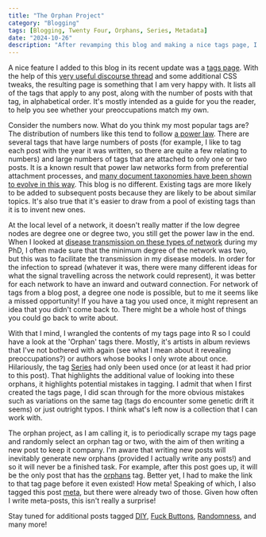 ```yaml
---
title: "The Orphan Project"
category: "Blogging"
tags: [Blogging, Twenty Four, Orphans, Series, Metadata]
date: "2024-10-26"
description: "After revamping this blog and making a nice tags page, I realised that there are several orphan tags that could do with some company. This post describes the start of this project."
---
```


A nice feature I added to this blog in its recent update was a [tags page](https://mattischrome.com/tags/). With the help of this [very useful discourse thread](https://discourse.gohugo.io/t/how-to-get-a-tags-page/24213/4) and some additional CSS tweaks, the resulting page is something that I am very happy with. It lists all of the tags that apply to any post, along with the number of posts with that tag, in alphabetical order. It's mostly intended as a guide for you the reader, to help you see whether your preoccupations match my own.

Consider the numbers now. What do you think my most popular tags are? The distribution of numbers like this tend to follow [a power law](https://en.wikipedia.org/wiki/Power_law). There are several tags that have large numbers of posts (for example, I like to tag each post with the year it was written, so there are quite a few relating to numbers) and large numbers of tags that are attached to only one or two posts. It is a known result that power law networks form from preferential attachment processes, and [many document taxonomies have been shown to evolve in this way](https://academic.oup.com/edited-volume/34294/chapter-abstract/290741696?redirectedFrom=fulltext). This blog is no different. Existing tags are more likely to be added to subsequent posts because they are likely to be about similar topics. It's also true that it's easier to draw from a pool of existing tags than it is to invent new ones. 

At the local level of a network, it doesn't really matter if the low degree nodes are degree one or degree two, you still get the power law in the end. When I looked at [disease transmission on these types of network](https://researchportal.bath.ac.uk/en/studentTheses/modelling-the-spread-of-disease-on-networks) during my PhD, I often made sure that the minimum degree of the network was two, but this was to facilitate the transmission in my disease models. In order for the infection to spread (whatever it was, there were many different ideas for what the signal travelling across the network could represent), it was better for each network to have an inward and outward connection. For network of tags from a blog post, a degree one node is possible, but to me it seems like a missed opportunity! If you have a tag you used once, it might represent an idea that you didn't come back to. There might be a whole host of things you could go back to write about.

With that I mind, I wrangled the contents of my tags page into R so I could have a look at the 'Orphan' tags there. Mostly, it's artists in album reviews that I've not bothered with again (see what I mean about it revealing preoccupations?) or authors whose books I only wrote about once. Hilariously, the tag [Series](https://mattischrome.com/tags/series/) had only been used once (or at least it had prior to this post). That highlights the additional value of looking into these orphans, it highlights potential mistakes in tagging. I admit that when I first created the tags page, I did scan through for the more obvious mistakes such as variations on the same tag (tags do encounter some genetic drift it seems) or just outright typos. I think what's left now is a collection that I can work with.

The orphan project, as I am calling it, is to periodically scrape my tags page and randomly select an orphan tag or two, with the aim of then writing a new post to keep it company. I'm aware that writing new posts will inevitably generate new orphans (provided I actually write any posts!) and so it will never be a finished task. For example, after this post goes up, it will be the only post that has the [orphans](https://mattischrome.com/tags/orphans/) tag. Better yet, I had to make the link to that tag page before it even existed! How meta! Speaking of which, I also tagged this post [meta](https://mattischrome.com/tags/meta/), but there were already two of those. Given how often I write meta-posts, this isn't really a surprise! 

Stay tuned for additional posts tagged [DIY](https://mattischrome.com/tags/diy/), [Fuck Buttons](https://mattischrome.com/tags/fuck-buttons/), [Randomness](https://mattischrome.com/tags/randomness/), and many more! 